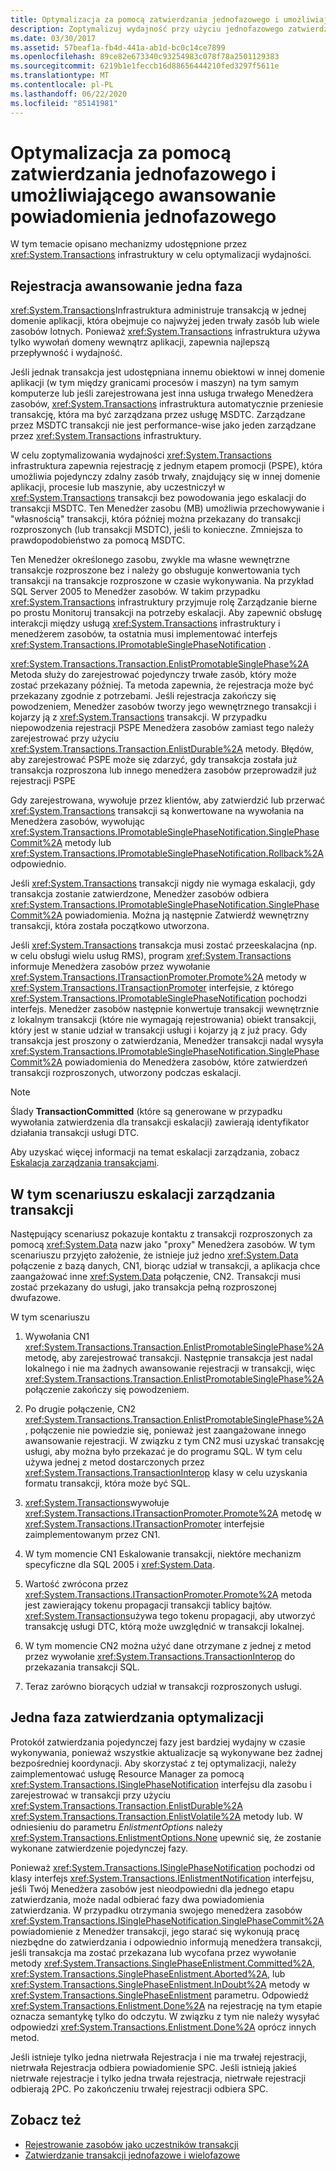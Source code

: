 ```yaml
---
title: Optymalizacja za pomocą zatwierdzania jednofazowego i umożliwiającego awansowanie powiadomienia jednofazowego
description: Zoptymalizuj wydajność przy użyciu jednofazowego zatwierdzania i powiadomienia o pojedynczej fazie. Dowiedz się więcej o infrastrukturze system. Transactions w programie .NET.
ms.date: 03/30/2017
ms.assetid: 57beaf1a-fb4d-441a-ab1d-bc0c14ce7899
ms.openlocfilehash: 89ce82e673340c93254983c078f78a2501129383
ms.sourcegitcommit: 6219b1e1feccb16d88656444210fed3297f5611e
ms.translationtype: MT
ms.contentlocale: pl-PL
ms.lasthandoff: 06/22/2020
ms.locfileid: "85141981"
---
```

# <a name="optimization-using-single-phase-commit-and-promotable-single-phase-notification"></a>Optymalizacja za pomocą zatwierdzania jednofazowego i umożliwiającego awansowanie powiadomienia jednofazowego

W tym temacie opisano mechanizmy udostępnione przez <xref:System.Transactions> infrastruktury w celu optymalizacji wydajności.

## <a name="promotable-single-phase-enlistment"></a>Rejestracja awansowanie jedna faza

<xref:System.Transactions>Infrastruktura administruje transakcją w jednej domenie aplikacji, która obejmuje co najwyżej jeden trwały zasób lub wiele zasobów lotnych. Ponieważ <xref:System.Transactions> infrastruktura używa tylko wywołań domeny wewnątrz aplikacji, zapewnia najlepszą przepływność i wydajność.

Jeśli jednak transakcja jest udostępniana innemu obiektowi w innej domenie aplikacji (w tym między granicami procesów i maszyn) na tym samym komputerze lub jeśli zarejestrowana jest inna usługa trwałego Menedżera zasobów, <xref:System.Transactions> infrastruktura automatycznie przeniesie transakcję, która ma być zarządzana przez usługę MSDTC. Zarządzane przez MSDTC transakcji nie jest performance-wise jako jeden zarządzane przez <xref:System.Transactions> infrastruktury.

W celu zoptymalizowania wydajności <xref:System.Transactions> infrastruktura zapewnia rejestrację z jednym etapem promocji (PSPE), która umożliwia pojedynczy zdalny zasób trwały, znajdujący się w innej domenie aplikacji, procesie lub maszynie, aby uczestniczył w <xref:System.Transactions> transakcji bez powodowania jego eskalacji do transakcji MSDTC. Ten Menedżer zasobu (MB) umożliwia przechowywanie i "własnością" transakcji, która później można przekazany do transakcji rozproszonych (lub transakcji MSDTC), jeśli to konieczne. Zmniejsza to prawdopodobieństwo za pomocą MSDTC.

Ten Menedżer określonego zasobu, zwykle ma własne wewnętrzne transakcje rozproszone bez i należy go obsługuje konwertowania tych transakcji na transakcje rozproszone w czasie wykonywania. Na przykład SQL Server 2005 to Menedżer zasobów. W takim przypadku <xref:System.Transactions> infrastruktury przyjmuje rolę Zarządzanie bierne po prostu Monitoruj transakcji na potrzeby eskalacji. Aby zapewnić obsługę interakcji między usługą <xref:System.Transactions> infrastruktury i menedżerem zasobów, ta ostatnia musi implementować interfejs <xref:System.Transactions.IPromotableSinglePhaseNotification> .

<xref:System.Transactions.Transaction.EnlistPromotableSinglePhase%2A> Metoda służy do zarejestrować pojedynczy trwałe zasób, który może zostać przekazany później. Ta metoda zapewnia, że rejestracja może być przekazany zgodnie z potrzebami. Jeśli rejestracja zakończy się powodzeniem, Menedżer zasobów tworzy jego wewnętrznego transakcji i kojarzy ją z <xref:System.Transactions> transakcji. W przypadku niepowodzenia rejestracji PSPE Menedżera zasobów zamiast tego należy zarejestrować przy użyciu <xref:System.Transactions.Transaction.EnlistDurable%2A> metody. Błędów, aby zarejestrować PSPE może się zdarzyć, gdy transakcja została już transakcja rozproszona lub innego menedżera zasobów przeprowadził już rejestracji PSPE

Gdy zarejestrowana, wywołuje przez klientów, aby zatwierdzić lub przerwać <xref:System.Transactions> transakcji są konwertowane na wywołania na Menedżera zasobów, wywołując <xref:System.Transactions.IPromotableSinglePhaseNotification.SinglePhaseCommit%2A> metody lub <xref:System.Transactions.IPromotableSinglePhaseNotification.Rollback%2A> odpowiednio.

Jeśli <xref:System.Transactions> transakcji nigdy nie wymaga eskalacji, gdy transakcja zostanie zatwierdzone, Menedżer zasobów odbiera <xref:System.Transactions.IPromotableSinglePhaseNotification.SinglePhaseCommit%2A> powiadomienia. Można ją następnie Zatwierdź wewnętrzny transakcji, która została początkowo utworzona.

Jeśli <xref:System.Transactions> transakcja musi zostać przeeskalacjna (np. w celu obsługi wielu usług RMS), program <xref:System.Transactions> informuje Menedżera zasobów przez wywołanie <xref:System.Transactions.ITransactionPromoter.Promote%2A> metody w <xref:System.Transactions.ITransactionPromoter> interfejsie, z którego <xref:System.Transactions.IPromotableSinglePhaseNotification> pochodzi interfejs. Menedżer zasobów następnie konwertuje transakcji wewnętrznie z lokalnym transakcji (które nie wymagają rejestrowania) obiekt transakcji, który jest w stanie udział w transakcji usługi i kojarzy ją z już pracy. Gdy transakcja jest proszony o zatwierdzania, Menedżer transakcji nadal wysyła <xref:System.Transactions.IPromotableSinglePhaseNotification.SinglePhaseCommit%2A> powiadomienia do Menedżera zasobów, które zatwierdzeń transakcji rozproszonych, utworzony podczas eskalacji.

> [!NOTE]
> Ślady **TransactionCommitted** (które są generowane w przypadku wywołania zatwierdzenia dla transakcji eskalacji) zawierają identyfikator działania transakcji usługi DTC.

Aby uzyskać więcej informacji na temat eskalacji zarządzania, zobacz [Eskalacja zarządzania transakcjami](transaction-management-escalation.md).

## <a name="transaction-management-escalation-scenario"></a>W tym scenariuszu eskalacji zarządzania transakcji

Następujący scenariusz pokazuje kontaktu z transakcji rozproszonych za pomocą <xref:System.Data> nazw jako "proxy" Menedżera zasobów. W tym scenariuszu przyjęto założenie, że istnieje już jedno <xref:System.Data> połączenie z bazą danych, CN1, biorąc udział w transakcji, a aplikacja chce zaangażować inne <xref:System.Data> połączenie, CN2. Transakcji musi zostać przekazany do usługi, jako transakcja pełną rozproszonej dwufazowe.

W tym scenariuszu

1. Wywołania CN1 <xref:System.Transactions.Transaction.EnlistPromotableSinglePhase%2A> metodę, aby zarejestrować transakcji. Następnie transakcja jest nadal lokalnego i nie ma żadnych awansowanie rejestracji w transakcji, więc <xref:System.Transactions.Transaction.EnlistPromotableSinglePhase%2A> połączenie zakończy się powodzeniem.

2. Po drugie połączenie, CN2 <xref:System.Transactions.Transaction.EnlistPromotableSinglePhase%2A>, połączenie nie powiedzie się, ponieważ jest zaangażowane innego awansowanie rejestracji. W związku z tym CN2 musi uzyskać transakcję usługi, aby można było przekazać je do programu SQL. W tym celu używa jednej z metod dostarczonych przez <xref:System.Transactions.TransactionInterop> klasy w celu uzyskania formatu transakcji, która może być SQL.

3. <xref:System.Transactions>wywołuje <xref:System.Transactions.ITransactionPromoter.Promote%2A> metodę w <xref:System.Transactions.ITransactionPromoter> interfejsie zaimplementowanym przez CN1.

4. W tym momencie CN1 Eskalowanie transakcji, niektóre mechanizm specyficzne dla SQL 2005 i <xref:System.Data>.

5. Wartość zwrócona przez <xref:System.Transactions.ITransactionPromoter.Promote%2A> metoda jest zawierający tokenu propagacji transakcji tablicy bajtów. <xref:System.Transactions>używa tego tokenu propagacji, aby utworzyć transakcję usługi DTC, którą może uwzględnić w transakcji lokalnej.

6. W tym momencie CN2 można użyć dane otrzymane z jednej z metod przez wywołanie <xref:System.Transactions.TransactionInterop> do przekazania transakcji SQL.

7. Teraz zarówno biorących udział w transakcji rozproszonych usługi.

## <a name="single-phase-commit-optimization"></a>Jedna faza zatwierdzania optymalizacji

Protokół zatwierdzania pojedynczej fazy jest bardziej wydajny w czasie wykonywania, ponieważ wszystkie aktualizacje są wykonywane bez żadnej bezpośredniej koordynacji. Aby skorzystać z tej optymalizacji, należy zaimplementować usługę Resource Manager za pomocą <xref:System.Transactions.ISinglePhaseNotification> interfejsu dla zasobu i zarejestrować w transakcji przy użyciu <xref:System.Transactions.Transaction.EnlistDurable%2A> <xref:System.Transactions.Transaction.EnlistVolatile%2A> metody lub. W odniesieniu do parametru *EnlistmentOptions* należy <xref:System.Transactions.EnlistmentOptions.None> upewnić się, że zostanie wykonane zatwierdzenie pojedynczej fazy.

Ponieważ <xref:System.Transactions.ISinglePhaseNotification> pochodzi od klasy interfejs <xref:System.Transactions.IEnlistmentNotification> interfejsu, jeśli Twój Menedżera zasobów jest nieodpowiedni dla jednego etapu zatwierdzania, może nadal odbierać fazy dwa powiadomienia zatwierdzania. W przypadku otrzymania swojego menedżera zasobów <xref:System.Transactions.ISinglePhaseNotification.SinglePhaseCommit%2A> powiadomienie z Menedżer transakcji, jego starać się wykonują pracę niezbędne do zatwierdzania i odpowiednio informują menedżera transakcji, jeśli transakcja ma zostać przekazana lub wycofana przez wywołanie metody <xref:System.Transactions.SinglePhaseEnlistment.Committed%2A>, <xref:System.Transactions.SinglePhaseEnlistment.Aborted%2A>, lub <xref:System.Transactions.SinglePhaseEnlistment.InDoubt%2A> metody w <xref:System.Transactions.SinglePhaseEnlistment> parametru. Odpowiedź <xref:System.Transactions.Enlistment.Done%2A> na rejestrację na tym etapie oznacza semantykę tylko do odczytu. W związku z tym nie należy wysyłać odpowiedzi <xref:System.Transactions.Enlistment.Done%2A> oprócz innych metod.

Jeśli istnieje tylko jedna nietrwała Rejestracja i nie ma trwałej rejestracji, nietrwała Rejestracja odbiera powiadomienie SPC. Jeśli istnieją jakieś nietrwałe rejestracje i tylko jedna trwała rejestracja, nietrwałe rejestracji odbierają 2PC. Po zakończeniu trwałej rejestracji odbiera SPC.

## <a name="see-also"></a>Zobacz też

- [Rejestrowanie zasobów jako uczestników transakcji](enlisting-resources-as-participants-in-a-transaction.md)
- [Zatwierdzanie transakcji jednofazowe i wielofazowe](committing-a-transaction-in-single-phase-and-multi-phase.md)
